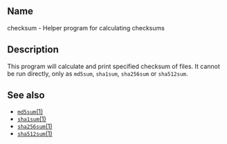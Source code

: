 ## Name

checksum - Helper program for calculating checksums

## Description

This program will calculate and print specified checksum of files. It cannot be run directly, only
as `md5sum`, `sha1sum`, `sha256sum` or `sha512sum`.

## See also

* [`md5sum`(1)](md5sum.md)
* [`sha1sum`(1)](sha1sum.md)
* [`sha256sum`(1)](sha256sum.md)
* [`sha512sum`(1)](sha512sum.md)
